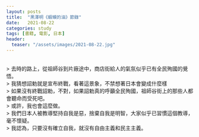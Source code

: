 ```yaml
---
layout: posts
title:  "黑澤明《蝦蟆的油》節錄"
date:   2021-08-22
categories: study
tags: [書籍, 電影, 日本]
header: 
  teaser: "/assets/images/2021-08-22.jpg"
---
```

<br>
> 去時的路上，從祖師谷到片廠途中，商店街給人的氣氛似乎已有全民殉國的覺悟。<br>
> 我猜想詔勅就是宣布終戰，看著這景象，不禁想著日本會變成什麼樣<br>
> 如果沒有終戰詔勅，不對，如果詔勅真的呼籲全民殉國，祖師谷街上的那些人都會聽命而受死吧。<br>
> 或許，我也會這麼做。<br>
> 我們日本人被教導堅持自我是惡，捨棄自我是明智，大家似乎已習慣這個教導，毫不懷疑。<br>
> 我認為，只要沒有確立自我，就沒有自由主義和民主主義。<br><br>